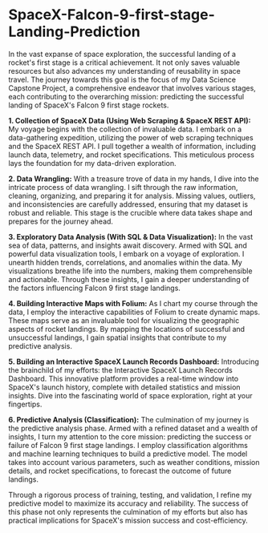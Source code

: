 # SpaceX-Falcon-9-first-stage-Landing-Prediction

In the vast expanse of space exploration, the successful landing of a rocket's first stage is a critical achievement. It not only saves valuable resources but also advances my understanding of reusability in space travel. The journey towards this goal is the focus of my Data Science Capstone Project, a comprehensive endeavor that involves various stages, each contributing to the overarching mission: predicting the successful landing of SpaceX's Falcon 9 first stage rockets.

**1. Collection of SpaceX Data (Using Web Scraping & SpaceX REST API):**
My voyage begins with the collection of invaluable data. I embark on a data-gathering expedition, utilizing the power of web scraping techniques and the SpaceX REST API. I pull together a wealth of information, including launch data, telemetry, and rocket specifications. This meticulous process lays the foundation for my data-driven exploration.

**2. Data Wrangling:**
With a treasure trove of data in my hands, I dive into the intricate process of data wrangling. I sift through the raw information, cleaning, organizing, and preparing it for analysis. Missing values, outliers, and inconsistencies are carefully addressed, ensuring that my dataset is robust and reliable. This stage is the crucible where data takes shape and prepares for the journey ahead.

**3. Exploratory Data Analysis (With SQL & Data Visualization):**
In the vast sea of data, patterns, and insights await discovery. Armed with SQL and powerful data visualization tools, I embark on a voyage of exploration. I unearth hidden trends, correlations, and anomalies within the data. My visualizations breathe life into the numbers, making them comprehensible and actionable. Through these insights, I gain a deeper understanding of the factors influencing Falcon 9 first stage landings.

**4. Building Interactive Maps with Folium:**
As I chart my course through the data, I employ the interactive capabilities of Folium to create dynamic maps. These maps serve as an invaluable tool for visualizing the geographic aspects of rocket landings. By mapping the locations of successful and unsuccessful landings, I gain spatial insights that contribute to my predictive analysis.

**5. Building an Interactive SpaceX Launch Records Dashboard:**
Introducing the brainchild of my efforts: the Interactive SpaceX Launch Records Dashboard. This innovative platform provides a real-time window into SpaceX's launch history, complete with detailed statistics and mission insights. Dive into the fascinating world of space exploration, right at your fingertips.

**6. Predictive Analysis (Classification):**
The culmination of my journey is the predictive analysis phase. Armed with a refined dataset and a wealth of insights, I turn my attention to the core mission: predicting the success or failure of Falcon 9 first stage landings. I employ classification algorithms and machine learning techniques to build a predictive model. The model takes into account various parameters, such as weather conditions, mission details, and rocket specifications, to forecast the outcome of future landings.

Through a rigorous process of training, testing, and validation, I refine my predictive model to maximize its accuracy and reliability. The success of this phase not only represents the culmination of my efforts but also has practical implications for SpaceX's mission success and cost-efficiency.
